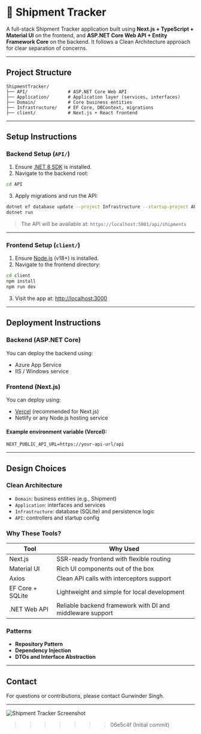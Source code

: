 # 🚚 Shipment Tracker

A full-stack Shipment Tracker application built using **Next.js + TypeScript + Material UI** on the frontend, and **ASP.NET Core Web API + Entity Framework Core** on the backend. It follows a Clean Architecture approach for clear separation of concerns.

---

## Project Structure

```
ShipmentTracker/
├── API/               # ASP.NET Core Web API
├── Application/       # Application layer (services, interfaces)
├── Domain/            # Core business entities
├── Infrastructure/    # EF Core, DBContext, migrations
├── client/            # Next.js + React frontend
```

---

## Setup Instructions

### Backend Setup (`API/`)

1. Ensure [.NET 8 SDK](https://dotnet.microsoft.com/en-us/download/dotnet/8.0) is installed.
2. Navigate to the backend root:

```bash
cd API
```

3. Apply migrations and run the API:

```bash
dotnet ef database update --project Infrastructure --startup-project API
dotnet run
```

> The API will be available at: `https://localhost:5001/api/shipments`

---

### Frontend Setup (`client/`)

1. Ensure [Node.js](https://nodejs.org/) (v18+) is installed.
2. Navigate to the frontend directory:

```bash
cd client
npm install
npm run dev
```

3. Visit the app at: [http://localhost:3000](http://localhost:3000)

---

## Deployment Instructions

### Backend (ASP.NET Core)

You can deploy the backend using:

- Azure App Service
- IIS / Windows service

### Frontend (Next.js)

You can deploy using:

- [Vercel](https://vercel.com/) (recommended for Next.js)
- Netlify or any Node.js hosting service

#### Example environment variable (Vercel):
```
NEXT_PUBLIC_API_URL=https://your-api-url/api
```

---

## Design Choices

### Clean Architecture

- `Domain`: business entities (e.g., Shipment)
- `Application`: interfaces and services
- `Infrastructure`: database (SQLite) and persistence logic
- `API`: controllers and startup config

### Why These Tools?

| Tool | Why Used |
|------|----------|
| Next.js | SSR-ready frontend with flexible routing |
| Material UI | Rich UI components out of the box |
| Axios | Clean API calls with interceptors support |
| EF Core + SQLite | Lightweight and simple for local development |
| .NET Web API | Reliable backend framework with DI and middleware support |

### Patterns

- **Repository Pattern**
- **Dependency Injection**
- **DTOs and Interface Abstraction**

---

## Contact

For questions or contributions, please contact Gurwinder Singh.

---

![Shipment Tracker Screenshot](./Dashboard.jpg)
>>>>>>> 06e5c4f (Initial commit)
